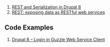 1. [REST and Serialization in Drupal 8](http://linclark.github.io/d8-rest-slides/)
1. [REST: exposing data as RESTful web services](https://drupal.org/documentation/modules/rest)

## Code Examples

1. [Drupal 8 – Login in Guzzle Web Service Client](http://eureka.ykyuen.info/2013/09/04/drupal-8-login-in-guzzle-web-service-client/)
